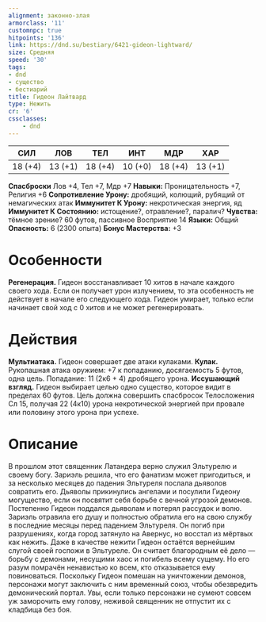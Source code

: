 ```yaml
---
alignment: законно-злая
armorclass: '11'
customnpc: true
hitpoints: '136'
link: https://dnd.su/bestiary/6421-gideon-lightward/
size: Средняя
speed: '30'
tags:
- dnd
- существо
- бестиарий
title: Гидеон Лайтвард
type: Нежить
cr: '6'
cssclasses:
    - dnd
---
```



| СИЛ | ЛОВ | ТЕЛ | ИНТ | МДР | ХАР |
|---|---|---|---|---|---|
| 18 (+4) | 13 (+1) | 18 (+4) | 10 (+0) | 18 (+4) | 13 (+1) |
**Спасброски** Лов +4, Тел +7, Мдр +7
**Навыки:** Проницательность +7, Религия +6
**Сопротивление Урону:** дробящий, колющий, рубящий от немагических атак
**Иммунитет К Урону:** некротическая энергия, яд
**Иммунитет К Состоянию:** истощение?, отравление?, паралич?
**Чувства:** тёмное зрение? 60 футов, пассивное Восприятие 14
**Языки:** Общий
**Опасность:** 6 (2300 опыта)
**Бонус Мастерства:** +3


# Особенности
**Регенерация.** Гидеон восстанавливает 10 хитов в начале каждого своего хода. Если он получает урон излучением, то эта особенность не действует в начале его следующего хода. Гидеон умирает, только если начинает свой ход с 0 хитов и не может регенерировать.


# Действия
**Мультиатака.** Гидеон совершает две атаки кулаками.
**Кулак.** Рукопашная атака оружием: +7 к попаданию, досягаемость 5 футов, одна цель. Попадание: 11 (2к6 + 4) дробящего урона.
**Иссушающий взгляд.** Гидеон выбирает целью одно существо, которое видит в пределах 60 футов. Цель должна совершить спасбросок Телосложения Сл 15, получая 22 (4к10) урона некротической энергией при провале или половину этого урона при успехе.


# Описание
В прошлом этот священник Латандера верно служил Эльтурелю и своему богу. Зариэль решила, что его фанатизм может пригодиться, и за несколько месяцев до падения Эльтуреля послала дьяволов совратить его. Дьяволы прикинулись ангелами и посулили Гидеону могущество, если он посвятит себя борьбе с вечной угрозой демонов. Постепенно Гидеон поддался дьяволам и потерял рассудок и волю. Зариэль отравила его душу и полностью обратила его на свою службу в последние месяцы перед падением Эльтуреля. Он погиб при разрушениях, когда город затянуло на Авернус, но восстал из мёртвых как нежить. Даже в качестве нежити Гидеон остаётся вернейшим слугой своей госпожи в Эльтуреле. Он считает благородным её дело — борьбу с демонами, несущими хаос и погибель всему сущему. Но его разум помрачён ненавистью ко всем, кто отказывается ему повиноваться. Поскольку Гидеон помешан на уничтожении демонов, персонажи могут заключить с ним временный союз, чтобы обезвредить демонический портал. Увы, если только персонажи не сумеют совсем уж заморочить ему голову, неживой священник не отпустит их с кладбища без боя.